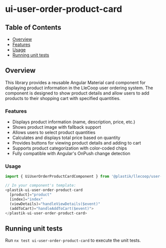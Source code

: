 # ui-user-order-product-card

## Table of Contents

- [Overview](#overview)
- [Features](#features)
- [Usage](#usage)
- [Running unit tests](#running-unit-tests)

## Overview

This library provides a reusable Angular Material card component for displaying product information in the LleCoop user ordering system. The component is designed to show product details and allow users to add products to their shopping cart with specified quantities.

### Features

- Displays product information (name, description, price, etc.)
- Shows product image with fallback support
- Allows users to select product quantities
- Calculates and displays total price based on quantity
- Provides buttons for viewing product details and adding to cart
- Supports product categorization with color-coded chips
- Fully compatible with Angular's OnPush change detection

### Usage

```typescript
import { UiUserOrderProductCardComponent } from '@plastik/llecoop/user-order/ui/user-order-product-card';

// In your component's template:
<plastik-ui-user-order-product-card
  [product]="product"
  [index]="index"
  (viewDetails)="handleViewDetails($event)"
  (addToCart)="handleAddToCart($event)">
</plastik-ui-user-order-product-card>
```

## Running unit tests

Run `nx test ui-user-order-product-card` to execute the unit tests.
